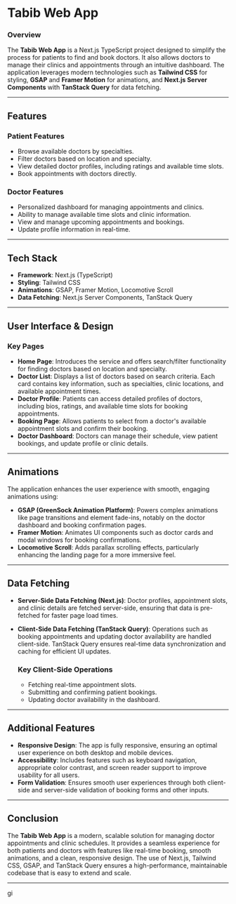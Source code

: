 # Tabib Web App

### Overview

The **Tabib Web App** is a Next.js TypeScript project designed to simplify the process for patients to find and book doctors. It also allows doctors to manage their clinics and appointments through an intuitive dashboard. The application leverages modern technologies such as **Tailwind CSS** for styling, **GSAP** and **Framer Motion** for animations, and **Next.js Server Components** with **TanStack Query** for data fetching.

---

## Features

### Patient Features

- Browse available doctors by specialties.
- Filter doctors based on location and specialty.
- View detailed doctor profiles, including ratings and available time slots.
- Book appointments with doctors directly.

### Doctor Features

- Personalized dashboard for managing appointments and clinics.
- Ability to manage available time slots and clinic information.
- View and manage upcoming appointments and bookings.
- Update profile information in real-time.

---

## Tech Stack

- **Framework**: Next.js (TypeScript)
- **Styling**: Tailwind CSS
- **Animations**: GSAP, Framer Motion, Locomotive Scroll
- **Data Fetching**: Next.js Server Components, TanStack Query

---

## User Interface & Design

### Key Pages

- **Home Page**: Introduces the service and offers search/filter functionality for finding doctors based on location and specialty.
- **Doctor List**: Displays a list of doctors based on search criteria. Each card contains key information, such as specialties, clinic locations, and available appointment times.
- **Doctor Profile**: Patients can access detailed profiles of doctors, including bios, ratings, and available time slots for booking appointments.
- **Booking Page**: Allows patients to select from a doctor's available appointment slots and confirm their booking.
- **Doctor Dashboard**: Doctors can manage their schedule, view patient bookings, and update profile or clinic details.

---

## Animations

The application enhances the user experience with smooth, engaging animations using:

- **GSAP (GreenSock Animation Platform)**: Powers complex animations like page transitions and element fade-ins, notably on the doctor dashboard and booking confirmation pages.
- **Framer Motion**: Animates UI components such as doctor cards and modal windows for booking confirmations.
- **Locomotive Scroll**: Adds parallax scrolling effects, particularly enhancing the landing page for a more immersive feel.

---

## Data Fetching

- **Server-Side Data Fetching (Next.js)**: Doctor profiles, appointment slots, and clinic details are fetched server-side, ensuring that data is pre-fetched for faster page load times.
- **Client-Side Data Fetching (TanStack Query)**: Operations such as booking appointments and updating doctor availability are handled client-side. TanStack Query ensures real-time data synchronization and caching for efficient UI updates.

  ### Key Client-Side Operations

  - Fetching real-time appointment slots.
  - Submitting and confirming patient bookings.
  - Updating doctor availability in the dashboard.

---

## Additional Features

- **Responsive Design**: The app is fully responsive, ensuring an optimal user experience on both desktop and mobile devices.
- **Accessibility**: Includes features such as keyboard navigation, appropriate color contrast, and screen reader support to improve usability for all users.
- **Form Validation**: Ensures smooth user experiences through both client-side and server-side validation of booking forms and other inputs.

---

## Conclusion

The **Tabib Web App** is a modern, scalable solution for managing doctor appointments and clinic schedules. It provides a seamless experience for both patients and doctors with features like real-time booking, smooth animations, and a clean, responsive design. The use of Next.js, Tailwind CSS, GSAP, and TanStack Query ensures a high-performance, maintainable codebase that is easy to extend and scale.

---
gi